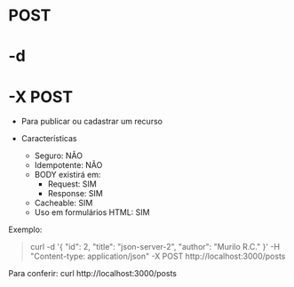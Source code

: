 # POST

# -d
# -X POST


- Para publicar ou cadastrar um recurso

- Características
    - Seguro: NÃO
    - Idempotente: NÃO
    - BODY existirá em: 
        - Request: SIM
        - Response: SIM
    - Cacheable: SIM
    - Uso em formulários HTML: SIM

Exemplo:
> curl -d '{ "id": 2, "title": "json-server-2", "author": "Murilo R.C." }' -H "Content-type: application/json" -X POST http://localhost:3000/posts


Para conferir: curl http://localhost:3000/posts